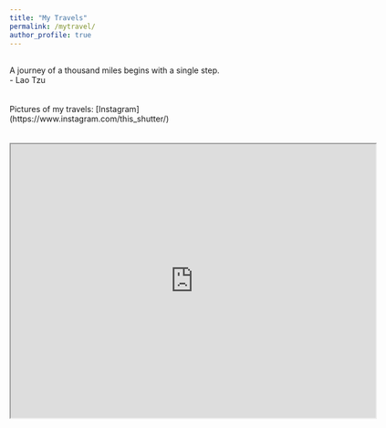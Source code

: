 ```yaml
---
title: "My Travels"
permalink: /mytravel/
author_profile: true
---
```

<br>
A journey of a thousand miles begins with a single step.<br>
												- Lao Tzu <br>
<br>
<br>
Pictures of my travels: [Instagram](https://www.instagram.com/this_shutter/)<br>
<br>
<br>
<iframe src="https://www.google.com/maps/d/u/0/embed?mid=1N5l37bKWb69Rj_Sv-wVEjZOTq6m3J2-n&ehbc=2E312F" width="640" height="480"></iframe>